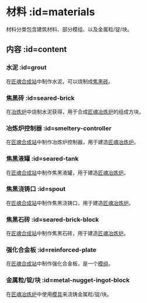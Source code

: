 # 材料 :id=materials

材料分类包含建筑材料、部分模组、以及金属粒/锭/块。

## 内容 :id=content

### 水泥 :id=grout

在[匠魂合成站](./Workstations#tinkers-workbench)中制作水泥，可以烧制成[焦黑砖](#seared-brick)。

### 焦黑砖 :id=seared-brick

在[冶炼炉](https://slimefun.guizhanss.wiki/Smeltery)中烧制水泥获得，用于合成[匠魂冶炼炉](./Tinkers-Smeltery)的组成方块。

### 冶炼炉控制器 :id=smeltery-controller

在[匠魂合成站](./Workstations#tinkers-workbench)中制作冶炼炉控制器，用于建造[匠魂冶炼炉](./Tinkers-Smeltery)。

### 焦黑液罐 :id=seared-tank

在[匠魂合成站](./Workstations#tinkers-workbench)中制作焦黑液罐，用于建造[匠魂冶炼炉](./Tinkers-Smeltery)。

### 焦黑浇铸口 :id=spout

在[匠魂合成站](./Workstations#tinkers-workbench)中制作焦黑浇铸口，用于建造[匠魂冶炼炉](./Tinkers-Smeltery)。

### 焦黑石砖 :id=seared-brick-block

在[匠魂合成站](./Workstations#tinkers-workbench)中制作焦黑石砖，用于建造[匠魂冶炼炉](./Tinkers-Smeltery)。

### 强化合金板 :id=reinforced-plate

在[匠魂合成站](./Workstations#tinkers-workbench)中制作强化合金板，是一个[模组](./Modifications)。

### 金属粒/锭/块 :id=metal-nugget-ingot-block

在[匠魂冶炼炉](./Tinkers-Smeltery)中使用[模具](./Casts)来浇铸金属粒/锭/块。
